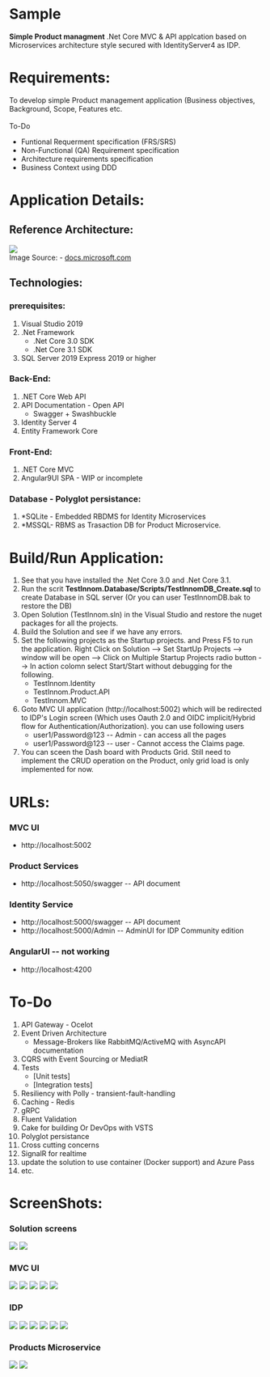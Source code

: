 # Sample
**Simple Product managment**
.Net Core MVC & API applcation based on Microservices architecture style secured with IdentityServer4 as IDP.

# Requirements:
To develop simple Product management application (Business objectives, Background, Scope, Features etc.
<br/><br/>To-Do 
* Funtional Requerment specification (FRS/SRS)
* Non-Functional (QA) Requirement specification
* Architecture requirements specification
* Business Context using DDD

# Application Details:
## Reference Architecture:
![](Img/microservicesImage.jpg)
<br/> Image Source: - [docs.microsoft.com](https://docs.microsoft.com/en-us/azure/architecture/guide/architecture-styles/microservices)

## Technologies:
### prerequisites:
1. Visual Studio 2019
1. .Net Framework
    * .Net Core 3.0 SDK
    * .Net Core 3.1 SDK
 1. SQL Server 2019 Express 2019 or higher
### Back-End:
1. .NET Core Web API
1. API Documentation - Open API
    * Swagger + Swashbuckle
1. Identity Server 4
1. Entity Framework Core
### Front-End:
 1. .NET Core MVC
 1.  Angular9UI SPA - WIP or incomplete

### Database - Polyglot persistance:
   1. *SQLite - Embedded RBDMS for Identity Microservices
   1. *MSSQL- RBMS as Trasaction DB for Product Microservice.
 


# Build/Run Application:
1. See that you have installed the .Net Core 3.0 and .Net Core 3.1.
1. Run the scrit **TestInnom.Database/Scripts/TestInnomDB_Create.sql** to create Database in SQL server (Or you can user TestInnomDB.bak to restore the DB)
1. Open Solution (TestInnom.sln) in the Visual Studio and restore the nuget packages for all the projects. 
1. Build the Solution and see if we have any errors.
1. Set the following projects as the Startup projects. and Press F5 to run the application. Right Click on Solution --> Set StartUp Projects --> window will be open --> Click on Multiple Startup Projects radio button --> In action colomn select Start/Start without debugging for the following.
    * TestInnom.Identity
    * TestInnom.Product.API
    * TestInnom.MVC
1. Goto MVC UI application (http://localhost:5002) which will be redirected to IDP's Login screen (Which uses Oauth 2.0  and OIDC implicit/Hybrid flow for Authentication/Authorization). you can use following users
    * user1/Password@123   -- Admin - can access all the pages
    * user1/Password@123   -- user - Cannot access the Claims page.
 1. You can sceen the Dash board with Products Grid. Still need to implement the CRUD operation on the Product, only grid load is only implemented for now.

# URLs:
### MVC UI
* http://localhost:5002
### Product Services
* http://localhost:5050/swagger -- API document
### Identity Service
* http://localhost:5000/swagger -- API document
* http://localhost:5000/Admin  -- AdminUI for IDP Community edition
### AngularUI -- not working
* http://localhost:4200



# To-Do
1. API Gateway - Ocelot
1. Event Driven Architecture
    *  Message-Brokers like RabbitMQ/ActiveMQ with AsyncAPI documentation
1. CQRS with Event Sourcing or MediatR
1. Tests
    * [Unit tests]
    * [Integration tests]
1. Resiliency with Polly - transient-fault-handling 
1. Caching - Redis
1. gRPC
1. Fluent Validation
1. Cake for building Or DevOps with VSTS
1. Polyglot persistance
1. Cross cutting concerns
1. SignalR for realtime
1. update the solution to use container (Docker support) and Azure Pass
1. etc.


# ScreenShots:
### Solution screens
![](Img/ss1.png)
![](Img/ss2.png)

### MVC UI
![](Img/mvc1.png)
![](Img/mvc2.png)
![](Img/mvc3.png)
![](Img/mvc4.png)
![](Img/mvc5.png)
### IDP
![](Img/idp1.png)
![](Img/idp2.png)
![](Img/idp3.png)
![](Img/idp4.png)
![](Img/idp5.png)
![](Img/idp6.png)
### Products Microservice
![](Img/ps1.png)
![](Img/ps2.png)
